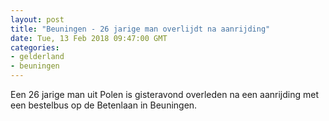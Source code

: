 ```yaml
---
layout: post
title: "Beuningen - 26 jarige man overlijdt na aanrijding"
date: Tue, 13 Feb 2018 09:47:00 GMT
categories: 
- gelderland 
- beuningen 
---
```


Een 26 jarige man uit Polen is gisteravond overleden na een aanrijding met een bestelbus op de Betenlaan in Beuningen.
